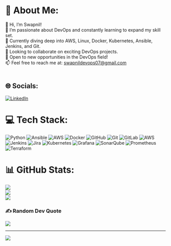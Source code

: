 # 💫 About Me:
👋 Hi, I’m Swapnil!<br>🔧 I’m passionate about DevOps and constantly learning to expand my skill set.<br>🌱 Currently diving deep into AWS, Linux, Docker, Kubernetes, Ansible, Jenkins, and Git.<br>🤝 Looking to collaborate on exciting DevOps projects.<br>🚀 Open to new opportunities in the DevOps field!<br>📫 Feel free to reach me at: swapnildevops07@gmail.com<br><br>


## 🌐 Socials:
[![LinkedIn](https://img.shields.io/badge/LinkedIn-%230077B5.svg?logo=linkedin&logoColor=white)](https://linkedin.com/in/https://www.linkedin.com/in/swapnil-gedam-3a282724/) 

# 💻 Tech Stack:
![Python](https://img.shields.io/badge/python-3670A0?style=flat-square&logo=python&logoColor=ffdd54) ![Ansible](https://img.shields.io/badge/ansible-%231A1918.svg?style=flat-square&logo=ansible&logoColor=white) ![AWS](https://img.shields.io/badge/AWS-%23FF9900.svg?style=flat-square&logo=amazon-aws&logoColor=white) ![Docker](https://img.shields.io/badge/docker-%230db7ed.svg?style=flat-square&logo=docker&logoColor=white) ![GitHub](https://img.shields.io/badge/github-%23121011.svg?style=flat-square&logo=github&logoColor=white) ![Git](https://img.shields.io/badge/git-%23F05033.svg?style=flat-square&logo=git&logoColor=white) ![GitLab](https://img.shields.io/badge/gitlab-%23181717.svg?style=flat-square&logo=gitlab&logoColor=white) ![AWS](https://img.shields.io/badge/AWS-%23FF9900.svg?style=flat-square&logo=amazon-aws&logoColor=white) ![Jenkins](https://img.shields.io/badge/jenkins-%232C5263.svg?style=flat-square&logo=jenkins&logoColor=white) ![Jira](https://img.shields.io/badge/jira-%230A0FFF.svg?style=flat-square&logo=jira&logoColor=white) ![Kubernetes](https://img.shields.io/badge/kubernetes-%23326ce5.svg?style=flat-square&logo=kubernetes&logoColor=white) ![Grafana](https://img.shields.io/badge/grafana-%23F46800.svg?style=flat-square&logo=grafana&logoColor=white) ![SonarQube](https://img.shields.io/badge/SonarQube-black?style=flat-square&logo=sonarqube&logoColor=4E9BCD) ![Prometheus](https://img.shields.io/badge/Prometheus-E6522C?style=flat-square&logo=Prometheus&logoColor=white) ![Terraform](https://img.shields.io/badge/terraform-%235835CC.svg?style=flat-square&logo=terraform&logoColor=white)
# 📊 GitHub Stats:
![](https://github-readme-stats.vercel.app/api?username=swapnilgdm34&theme=dark&hide_border=true&include_all_commits=true&count_private=false)<br/>
![](https://github-readme-streak-stats.herokuapp.com/?user=swapnilgdm34&theme=dark&hide_border=true)<br/>
![](https://github-readme-stats.vercel.app/api/top-langs/?username=swapnilgdm34&theme=dark&hide_border=true&include_all_commits=true&count_private=false&layout=compact)

### ✍️ Random Dev Quote
![](https://quotes-github-readme.vercel.app/api?type=horizontal&theme=radical)

---
[![](https://visitcount.itsvg.in/api?id=swapnilgdm34&icon=0&color=0)](https://visitcount.itsvg.in)

<!-- Proudly created with GPRM ( https://gprm.itsvg.in ) -->
